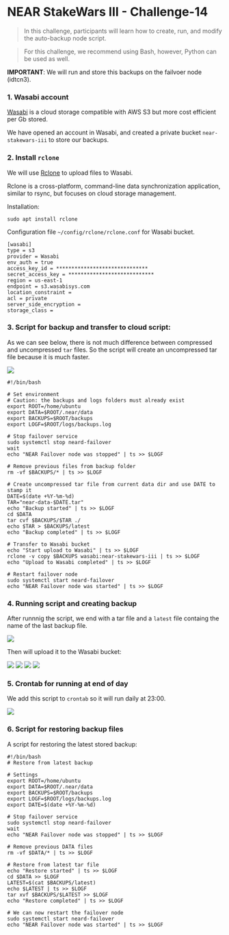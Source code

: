 # NEAR StakeWars III - Challenge-14

> In this challenge, participants will learn how to create, run, and modify the auto-backup node script.

> For this challenge, we recommend using Bash, however, Python can be used as well.

**IMPORTANT**: We will run and store this backups on the failvoer node (idtcn3).

### 1. Wasabi account

[Wasabi](https://wasabi.com/) is a cloud storage compatible with AWS S3 but more cost efficient per Gb stored.

We have opened an account in Wasabi, and created a private bucket `near-stakewars-iii` to store our backups.

### 2. Install `rclone`

We will use [Rclone](https://rclone.org/) to upload files to Wasabi.

Rclone is a cross-platform, command-line data synchronization application, similar to rsync, but focuses on cloud storage management.

Installation:
~~~
sudo apt install rclone
~~~

Configuration file `~/config/rclone/rclone.conf` for Wasabi bucket.
~~~
[wasabi]
type = s3
provider = Wasabi
env_auth = true
access_key_id = ******************************
secret_access_key = ****************************
region = us-east-1
endpoint = s3.wasabisys.com
location_constraint =
acl = private
server_side_encryption =
storage_class =
~~~

### 3. Script for backup and transfer to cloud script:

As we can see below, there is not much difference between compressed and uncompressed `tar` files. So the script will create an uncompressed tar file because it is much faster.

![](./Selecci%C3%B3n_005.png)

~~~
#!/bin/bash

# Set environment
# Caution: the backups and logs folders must already exist
export ROOT=/home/ubuntu
export DATA=$ROOT/.near/data
export BACKUPS=$ROOT/backups
export LOGF=$ROOT/logs/backups.log

# Stop failover service
sudo systemctl stop neard-failover 
wait
echo "NEAR Failover node was stopped" | ts >> $LOGF

# Remove previous files from backup folder
rm -vf $BACKUPS/* | ts >> $LOGF

# Create uncompressed tar file from current data dir and use DATE to stamp it
DATE=$(date +%Y-%m-%d)
TAR="near-data-$DATE.tar"
echo "Backup started" | ts >> $LOGF
cd $DATA
tar cvf $BACKUPS/$TAR ./
echo $TAR > $BACKUPS/latest
echo "Backup completed" | ts >> $LOGF

# Transfer to Wasabi bucket
echo "Start upload to Wasabi" | ts >> $LOGF
rclone -v copy $BACKUPS wasabi:near-stakewars-iii | ts >> $LOGF
echo "Upload to Wasabi completed" | ts >> $LOGF

# Restart failover node
sudo systemctl start neard-failover
echo "NEAR Failover node was started" | ts >> $LOGF
~~~

### 4. Running script and creating backup

After runnnig the script, we end with a tar file and a `latest` file containg the name of the last backup file.

![](./Selecci%C3%B3n_001.png)

Then will upload it to the Wasabi bucket:

![](./Selecci%C3%B3n_002.png)
![](./Selecci%C3%B3n_003.png)
![](./Selecci%C3%B3n_004.png)
![](./Selecci%C3%B3n_006.png)

### 5. Crontab for running at end of day

We add this script to `crontab` so it will run daily at 23:00.

![](./Selecci%C3%B3n_006.png)

### 6. Script for restoring backup files

A script for restoring the latest stored backup:
~~~
#!/bin/bash
# Restore from latest backup 

# Settings
export ROOT=/home/ubuntu
export DATA=$ROOT/.near/data
export BACKUPS=$ROOT/backups
export LOGF=$ROOT/logs/backups.log
export DATE=$(date +%Y-%m-%d)

# Stop failover service
sudo systemctl stop neard-failover 
wait
echo "NEAR Failover node was stopped" | ts >> $LOGF

# Remove previous DATA files
rm -vf $DATA/* | ts >> $LOGF

# Restore from latest tar file
echo "Restore started" | ts >> $LOGF
cd $DATA >> $LOGF
LATEST=$(cat $BACKUPS/latest)
echo $LATEST | ts >> $LOGF
tar xvf $BACKUPS/$LATEST >> $LOGF
echo "Restore completed" | ts >> $LOGF

# We can now restart the failover node
sudo systemctl start neard-failover
echo "NEAR Failover node was started" | ts >> $LOGF
~~~
